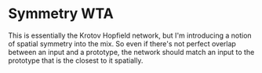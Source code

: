 # Symmetry WTA

This is essentially the Krotov Hopfield network, but I'm introducing a notion of spatial
symmetry into the mix.  So even if there's not perfect overlap between an input and a 
prototype, the network should match an input to the prototype that is the closest to it 
spatially.